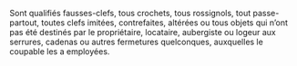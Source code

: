 Sont qualifiés fausses-clefs, tous crochets, tous rossignols, tout passe-partout, toutes clefs imitées, contrefaites, altérées ou tous objets qui n’ont pas été destinés par le propriétaire, locataire, aubergiste ou logeur aux serrures, cadenas ou autres fermetures quelconques, auxquelles le coupable les a employées.